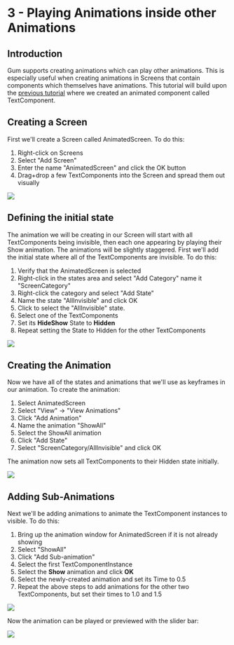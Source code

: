 # 3 - Playing Animations inside other Animations

## Introduction

Gum supports creating animations which can play other animations. This is especially useful when creating animations in Screens that contain components which themselves have animations. This tutorial will build upon the [previous tutorial](creating-an-animation.md) where we created an animated component called TextComponent.

## Creating a Screen

First we'll create a Screen called AnimatedScreen. To do this:

1. Right-click on Screens
2. Select "Add Screen"
3. Enter the name "AnimatedScreen" and click the OK button
4. Drag+drop a few TextComponents into the Screen and spread them out visually

![](../../../.gitbook/assets/AddScreenAndText.gif)

## Defining the initial state

The animation we will be creating in our Screen will start with all TextComponents being invisible, then each one appearing by playing their Show animation. The animations will be slightly staggered. First we'll add the initial state where all of the TextComponents are invisible. To do this:

1. Verify that the AnimatedScreen is selected
2. Right-click in the states area and select "Add Category" name it "ScreenCategory"
3. Right-click the category and select "Add State"
4. Name the state "AllInvisible" and click OK
5. Click to select the "AllInvisible" state.
6. Select one of the TextComponents
7. Set its **HideShow** State to **Hidden**
8. Repeat setting the State to Hidden for the other TextComponents

![](<../../../.gitbook/assets/MakeAllInvisibleState (1).gif>)

## Creating the Animation

Now we have all of the states and animations that we'll use as keyframes in our animation. To create the animation:

1. Select AnimatedScreen
2. Select "View" -> "View Animations"
3. Click "Add Animation"
4. Name the animation "ShowAll"
5. Select the ShowAll animation
6. Click "Add State"
7. Select "ScreenCategory/AllInvisible" and click OK

The animation now sets all TextComponents to their Hidden state initially.

![](../../../.gitbook/assets/CreateScreenAnimation1.gif)

## Adding Sub-Animations

Next we'll be adding animations to animate the TextComponent instances to visible. To do this:

1. Bring up the animation window for AnimatedScreen if it is not already showing
2. Select "ShowAll"
3. Click "Add Sub-animation"
4. Select the first TextComponentInstance
5. Select the **Show** animation and click **OK**
6. Select the newly-created animation and set its Time to 0.5
7. Repeat the above steps to add animations for the other two TextComponents, but set their times to 1.0 and 1.5

![](../../../.gitbook/assets/AddingSubAnimations.gif)

Now the animation can be played or previewed with the slider bar:

![](../../../.gitbook/assets/PreviewAndPlayingSubAnimations.gif)
